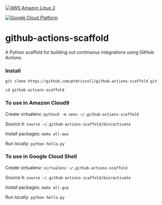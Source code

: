 [![AWS Amazon Linux 2](https://github.com/ptdriscoll/github-actions-scaffold/actions/workflows/aws.yml/badge.svg)](https://github.com/ptdriscoll/github-actions-scaffold/actions/workflows/aws.yml)

[![Google Cloud Platform](https://github.com/ptdriscoll/github-actions-scaffold/actions/workflows/gcp.yml/badge.svg)](https://github.com/ptdriscoll/github-actions-scaffold/actions/workflows/gcp.yml)

# github-actions-scaffold
A Python scaffold for building out continuous integrations using GitHub Actions.

### Install

```
git clone https://github.com/ptdriscoll/github-actions-scaffold.git
```
```
cd github-actions-scaffold
```

### To use in Amazon Cloud9

Create virtualenv: ```python3 -m venv ~/.github-actions-scaffold```

Source it: ```source ~/.github-actions-scaffold/bin/activate```

Install packages: ```make all-aws```

Run locally: ```python hello.py```

### To use in Google Cloud Shell

Create virtualenv: ```virtualenv ~/.github-actions-scaffold```

Source it: ```source ~/.github-actions-scaffold/bin/activate```

Install packages: ```make all-gcp```

Run locally: ```python hello.py```

